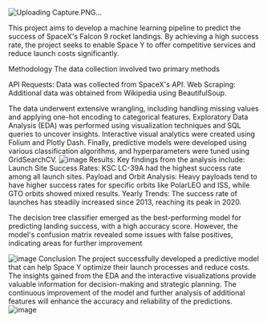 
![Uploading Capture.PNG…]()

This project aims to develop a machine learning pipeline to predict the success of SpaceX's Falcon 9 rocket landings. By achieving a high success rate, the project seeks to enable Space Y to offer competitive services and reduce launch costs significantly.

Methodology
The data collection involved two primary methods

API Requests: Data was collected from SpaceX's API.
Web Scraping: Additional data was obtained from Wikipedia using BeautifulSoup.

The data underwent extensive wrangling, including handling missing values and applying one-hot encoding to categorical features. Exploratory Data Analysis (EDA) was performed using visualization techniques and SQL queries to uncover insights. Interactive visual analytics were created using Folium and Plotly Dash. Finally, predictive models were developed using various classification algorithms, and hyperparameters were tuned using GridSearchCV.
![image](https://github.com/user-attachments/assets/0ffec661-3f78-4034-99c3-86ea6f31a967)
Results:
Key findings from the analysis include:
Launch Site Success Rates: KSC LC-39A had the highest success rate among all launch sites.
Payload and Orbit Analysis: Heavy payloads tend to have higher success rates for specific orbits like PolarLEO and ISS, while GTO orbits showed mixed results.
Yearly Trends: The success rate of launches has steadily increased since 2013, reaching its peak in 2020.

The decision tree classifier emerged as the best-performing model for predicting landing success, with a high accuracy score. However, the model's confusion matrix revealed some issues with false positives, indicating areas for further improvement

![image](https://github.com/user-attachments/assets/72641563-8845-4c3a-8e11-27fc8f53e9da)
Conclusion
The project successfully developed a predictive model that can help Space Y optimize their launch processes and reduce costs. The insights gained from the EDA and the interactive visualizations provide valuable information for decision-making and strategic planning. The continuous improvement of the model and further analysis of additional features will enhance the accuracy and reliability of the predictions.
![image](https://github.com/user-attachments/assets/43a7a80d-d024-4c02-a11c-8e3817098155)

